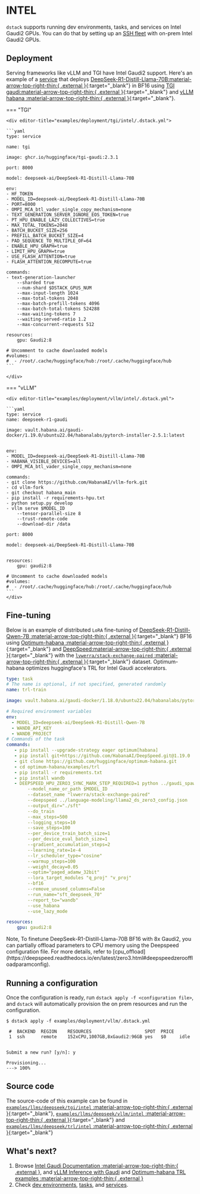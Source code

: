 # INTEL

`dstack` supports running dev environments, tasks, and services on Intel Gaudi2 GPUs.
You can do that by setting up an [SSH fleet](https://dstack.ai/docs/concepts/fleets#ssh) 
with on-prem Intel Gaudi2 GPUs.

## Deployment

Serving frameworks like vLLM and TGI have Intel Gaudi2 support. Here's an example of a [service](https://dstack.ai/docs/services) that deploys 
[DeepSeek-R1-Distill-Llama-70B:material-arrow-top-right-thin:{ .external }](https://huggingface.co/deepseek-ai/DeepSeek-R1-Distill-Llama-70B){:target="_blank"} in BF16 using [TGI gaudi:material-arrow-top-right-thin:{ .external }](https://github.com/huggingface/tgi-gaudi){:target="_blank"} and [vLLM habana :material-arrow-top-right-thin:{ .external }](https://github.com/HabanaAI/vllm-fork){:target="_blank"}.

=== "TGI"
    
    <div editor-title="examples/deployment/tgi/intel/.dstack.yml"> 
    
    ```yaml
    type: service

    name: tgi

    image: ghcr.io/huggingface/tgi-gaudi:2.3.1

    port: 8000

    model: deepseek-ai/DeepSeek-R1-Distill-Llama-70B

    env:
    - HF_TOKEN
    - MODEL_ID=deepseek-ai/DeepSeek-R1-Distill-Llama-70B
    - PORT=8000
    - OMPI_MCA_btl_vader_single_copy_mechanism=none
    - TEXT_GENERATION_SERVER_IGNORE_EOS_TOKEN=true
    - PT_HPU_ENABLE_LAZY_COLLECTIVES=true
    - MAX_TOTAL_TOKENS=2048
    - BATCH_BUCKET_SIZE=256
    - PREFILL_BATCH_BUCKET_SIZE=4
    - PAD_SEQUENCE_TO_MULTIPLE_OF=64
    - ENABLE_HPU_GRAPH=true
    - LIMIT_HPU_GRAPH=true
    - USE_FLASH_ATTENTION=true
    - FLASH_ATTENTION_RECOMPUTE=true

    commands:
    - text-generation-launcher
        --sharded true
        --num-shard $DSTACK_GPUS_NUM
        --max-input-length 1024
        --max-total-tokens 2048
        --max-batch-prefill-tokens 4096
        --max-batch-total-tokens 524288
        --max-waiting-tokens 7
        --waiting-served-ratio 1.2
        --max-concurrent-requests 512

    resources:
        gpu: Gaudi2:8

    # Uncomment to cache downloaded models
    #volumes:
    #  - /root/.cache/huggingface/hub:/root/.cache/huggingface/hub
    ```
    
    </div>


=== "vLLM"

    <div editor-title="examples/deployment/vllm/intel/.dstack.yml"> 
    
    ```yaml
    type: service
    name: deepseek-r1-gaudi

    image: vault.habana.ai/gaudi-docker/1.19.0/ubuntu22.04/habanalabs/pytorch-installer-2.5.1:latest


    env:
    - MODEL_ID=deepseek-ai/DeepSeek-R1-Distill-Llama-70B
    - HABANA_VISIBLE_DEVICES=all
    - OMPI_MCA_btl_vader_single_copy_mechanism=none  

    commands:
    - git clone https://github.com/HabanaAI/vllm-fork.git
    - cd vllm-fork
    - git checkout habana_main
    - pip install -r requirements-hpu.txt
    - python setup.py develop
    - vllm serve $MODEL_ID
        --tensor-parallel-size 8
        --trust-remote-code
        --download-dir /data

    port: 8000

    model: deepseek-ai/DeepSeek-R1-Distill-Llama-70B


    resources:
        gpu: gaudi2:8
    
    # Uncomment to cache downloaded models
    #volumes:
    #  - /root/.cache/huggingface/hub:/root/.cache/huggingface/hub
    ```
    </div>
    

## Fine-tuning

Below is an example of distributed `LoRA` fine-tuning of [DeepSeek-R1-Distill-Qwen-7B :material-arrow-top-right-thin:{ .external }](https://huggingface.co/deepseek-ai/DeepSeek-R1-Distill-Qwen-7B){:target="_blank"} BF16 using [Optimum-habana :material-arrow-top-right-thin:{ .external }](https://github.com/huggingface/optimum-habana){:target="_blank"} 
and [DeepSpeed:material-arrow-top-right-thin:{ .external }](https://docs.habana.ai/en/latest/PyTorch/DeepSpeed/DeepSpeed_User_Guide/DeepSpeed_User_Guide.html#deepspeed-user-guide){:target="_blank"} with the [`lvwerra/stack-exchange-paired` :material-arrow-top-right-thin:{ .external }](https://huggingface.co/datasets/lvwerra/stack-exchange-paired){:target="_blank"} dataset. Optimum-habana optimizes huggingface's TRL for Intel Gaudi accelerators.
    
<div editor-title="examples/fine-tuning/trl/intel/.dstack.yml">
    
```yaml
type: task
# The name is optional, if not specified, generated randomly
name: trl-train

image: vault.habana.ai/gaudi-docker/1.18.0/ubuntu22.04/habanalabs/pytorch-installer-2.4.0

# Required environment variables
env:
  - MODEL_ID=deepseek-ai/DeepSeek-R1-Distill-Qwen-7B
  - WANDB_API_KEY
  - WANDB_PROJECT
# Commands of the task
commands:
   - pip install --upgrade-strategy eager optimum[habana]
   - pip install git+https://github.com/HabanaAI/DeepSpeed.git@1.19.0
   - git clone https://github.com/huggingface/optimum-habana.git
   - cd optimum-habana/examples/trl
   - pip install -r requirements.txt
   - pip install wandb
   - DEEPSPEED_HPU_ZERO3_SYNC_MARK_STEP_REQUIRED=1 python ../gaudi_spawn.py --world_size $DSTACK_GPUS_NUM --use_deepspeed sft.py
        --model_name_or_path $MODEL_ID
        --dataset_name "lvwerra/stack-exchange-paired"
        --deepspeed ../language-modeling/llama2_ds_zero3_config.json
        --output_dir="./sft"
        --do_train
        --max_steps=500
        --logging_steps=10
        --save_steps=100
        --per_device_train_batch_size=1
        --per_device_eval_batch_size=1
        --gradient_accumulation_steps=2
        --learning_rate=1e-4
        --lr_scheduler_type="cosine"
        --warmup_steps=100
        --weight_decay=0.05
        --optim="paged_adamw_32bit"
        --lora_target_modules "q_proj" "v_proj"
        --bf16
        --remove_unused_columns=False
        --run_name="sft_deepseek_70"
        --report_to="wandb"
        --use_habana
        --use_lazy_mode

resources:
    gpu: gaudi2:8
```    

</div>
Note, To finetune DeepSeek-R1-Distill-Llama-70B BF16 with 8x Gaudi2, you can partially offload parameters to CPU memory using the Deepspeed configuration file. For more details, refer to [cpu_offload](https://deepspeed.readthedocs.io/en/latest/zero3.html#deepspeedzerooffloadparamconfig).


## Running a configuration

Once the configuration is ready, run `dstack apply -f <configuration file>`, and `dstack` will automatically provision the
on prem resources and run the configuration.

<div class="termy">

```shell
$ dstack apply -f examples/deployment/vllm/.dstack.yml

 #  BACKEND  REGION    RESOURCES                    SPOT  PRICE     
 1  ssh      remote    152xCPU,1007GB,8xGaudi2:96GB yes   $0     idle 


Submit a new run? [y/n]: y

Provisioning...
---> 100%
```

</div>

## Source code

The source-code of this example can be found in 
[`examples/llms/deepseek/tgi/intel` :material-arrow-top-right-thin:{ .external }](https://github.com/dstackai/dstack/blob/master/examples/llms/deepseek/tgi/intel){:target="_blank"},
[`examples/llms/deepseek/vllm/intel` :material-arrow-top-right-thin:{ .external }](https://github.com/dstackai/dstack/blob/master/examples/llms/deepseek/vllm/intel){:target="_blank"} and
[`examples/llms/deepseek/trl/intel` :material-arrow-top-right-thin:{ .external }](https://github.com/dstackai/dstack/blob/master/examples/llms/deepseek/trl/intel){:target="_blank"}

## What's next?

1. Browse [Intel Gaudi Documentation :material-arrow-top-right-thin:{ .external }](https://docs.habana.ai/en/latest/index.html), and [vLLM Inference with Gaudi](https://docs.habana.ai/en/latest/PyTorch/Inference_on_PyTorch/vLLM_Inference.html) and [Optimum-habana TRL examples :material-arrow-top-right-thin:{ .external }](https://github.com/huggingface/optimum-habana/blob/main/examples/trl/README.md)
2. Check [dev environments](https://dstack.ai/docs/dev-environments), [tasks](https://dstack.ai/docs/tasks), and
   [services](https://dstack.ai/docs/services).
